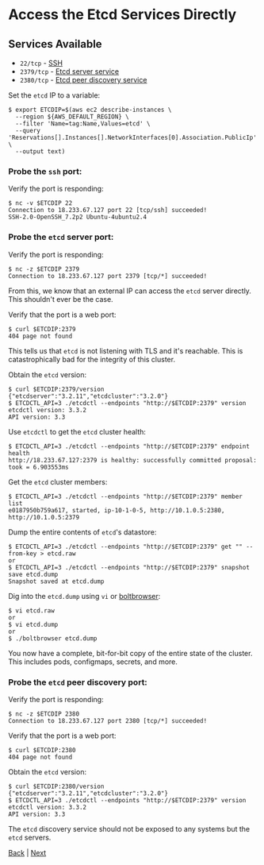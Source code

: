 # Access the Etcd Services Directly

## Services Available

- `22/tcp` - [SSH](https://openssh.org)
- `2379/tcp` - [Etcd server service](https://github.com/coreos/etcd#etcd-tcp-ports)
- `2380/tcp` - [Etcd peer discovery service](https://github.com/coreos/etcd#etcd-tcp-ports)

Set the `etcd` IP to a variable:
```
$ export ETCDIP=$(aws ec2 describe-instances \
  --region ${AWS_DEFAULT_REGION} \
  --filter 'Name=tag:Name,Values=etcd' \
  --query 'Reservations[].Instances[].NetworkInterfaces[0].Association.PublicIp' \
  --output text)
```

### Probe the `ssh` port:

Verify the port is responding:
```
$ nc -v $ETCDIP 22
Connection to 18.233.67.127 port 22 [tcp/ssh] succeeded!
SSH-2.0-OpenSSH_7.2p2 Ubuntu-4ubuntu2.4
```

### Probe the `etcd` server port:

Verify the port is responding:
```
$ nc -z $ETCDIP 2379
Connection to 18.233.67.127 port 2379 [tcp/*] succeeded!
```
From this, we know that an external IP can access the `etcd` server directly.  This shouldn't ever be the case.

Verify that the port is a web port:
```
$ curl $ETCDIP:2379
404 page not found
```
This tells us that `etcd` is not listening with TLS and it's reachable. This is catastrophically bad for the integrity of this cluster.

Obtain the `etcd` version:
```
$ curl $ETCDIP:2379/version
{"etcdserver":"3.2.11","etcdcluster":"3.2.0"}
$ ETCDCTL_API=3 ./etcdctl --endpoints "http://$ETCDIP:2379" version
etcdctl version: 3.3.2
API version: 3.3
```

Use `etcdctl` to get the `etcd` cluster health:
```
$ ETCDCTL_API=3 ./etcdctl --endpoints "http://$ETCDIP:2379" endpoint health
http://18.233.67.127:2379 is healthy: successfully committed proposal: took = 6.903553ms
```

Get the `etcd` cluster members:
```
$ ETCDCTL_API=3 ./etcdctl --endpoints "http://$ETCDIP:2379" member list
e0187950b759a617, started, ip-10-1-0-5, http://10.1.0.5:2380, http://10.1.0.5:2379
```

Dump the entire contents of `etcd`'s datastore:
```
$ ETCDCTL_API=3 ./etcdctl --endpoints "http://$ETCDIP:2379" get "" --from-key > etcd.raw
or
$ ETCDCTL_API=3 ./etcdctl --endpoints "http://$ETCDIP:2379" snapshot save etcd.dump
Snapshot saved at etcd.dump
```

Dig into the `etcd.dump` using `vi` or [boltbrowser](https://github.com/br0xen/boltbrowser):
```
$ vi etcd.raw
or
$ vi etcd.dump
or
$ ./boltbrowser etcd.dump
```
You now have a complete, bit-for-bit copy of the entire state of the cluster.  This includes pods, configmaps, secrets, and more.

### Probe the `etcd` peer discovery port:

Verify the port is responding:
```
$ nc -z $ETCDIP 2380
Connection to 18.233.67.127 port 2380 [tcp/*] succeeded!
```

Verify that the port is a web port:
```
$ curl $ETCDIP:2380
404 page not found
```

Obtain the `etcd` version:
```
$ curl $ETCDIP:2380/version
{"etcdserver":"3.2.11","etcdcluster":"3.2.0"}
$ ETCDCTL_API=3 ./etcdctl --endpoints "http://$ETCDIP:2379" version
etcdctl version: 3.3.2
API version: 3.3
```
The `etcd` discovery service should not be exposed to any systems but the `etcd` servers.

[Back](/README.md) | [Next](direct-controller.md)
